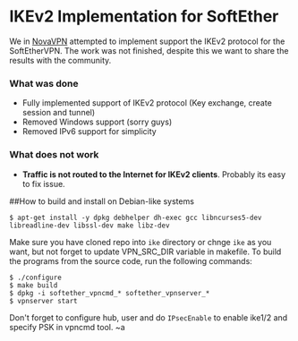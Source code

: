 # IKEv2 Implementation for SoftEther

We in [NovaVPN](https://novavpn.com) attempted to implement support the IKEv2 protocol for the SoftEtherVPN. The work was not finished, despite this we want to share the results with the community.

### What was done
* Fully implemented support of IKEv2 protocol (Key exchange, create session and tunnel)
* Removed Windows support (sorry guys)
* Removed IPv6 support for simplicity

### What does not work
* **Traffic is not routed to the Internet for IKEv2 clients**. Probably its easy to fix issue.

##How to build and install on Debian-like systems
```
$ apt-get install -y dpkg debhelper dh-exec gcc libncurses5-dev libreadline-dev libssl-dev make libz-dev
```

Make sure you have cloned repo into `ike` directory or chnge `ike` as you want,
but not forget to update VPN_SRC_DIR variable in makefile.
To build the programs from the source code, run the following commands:

```
$ ./configure
$ make build
$ dpkg -i softether_vpncmd_* softether_vpnserver_*
$ vpnserver start
```

Don't forget to configure hub, user and do `IPsecEnable` to enable ike1/2 and specify
PSK in vpncmd tool.
~a